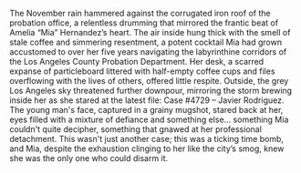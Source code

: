 The November rain hammered against the corrugated iron roof of the probation office, a relentless drumming that mirrored the frantic beat of Amelia “Mia” Hernandez’s heart.  The air inside hung thick with the smell of stale coffee and simmering resentment, a potent cocktail Mia had grown accustomed to over her five years navigating the labyrinthine corridors of the Los Angeles County Probation Department.  Her desk, a scarred expanse of particleboard littered with half-empty coffee cups and files overflowing with the lives of others, offered little respite.  Outside, the grey Los Angeles sky threatened further downpour, mirroring the storm brewing inside her as she stared at the latest file: Case #4729 – Javier Rodriguez.  The young man's face, captured in a grainy mugshot, stared back at her, eyes filled with a mixture of defiance and something else… something Mia couldn't quite decipher, something that gnawed at her professional detachment.  This wasn't just another case; this was a ticking time bomb, and Mia, despite the exhaustion clinging to her like the city’s smog, knew she was the only one who could disarm it.
